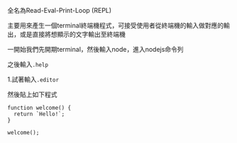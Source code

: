 全名為Read-Eval-Print-Loop (REPL)

主要用來產生一個terminal終端機程式，可接受使用者從終端機的輸入做對應的輸出，或是直接將想顯示的文字輸出至終端機


一開始我們先開期terminal，然後輸入node，進入nodejs命令列

之後輸入`.help`

1.試著輸入`.editor`

然後貼上如下程式

```
function welcome() {
  return `Hello!`;
}

welcome();
```